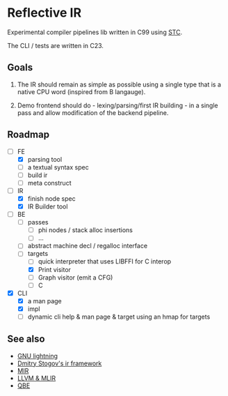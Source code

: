 # Reflective IR

Experimental compiler pipelines lib written in C99 using [STC](https://github.com/stclib/STC). 

The CLI / tests are written in C23.

## Goals

1) The IR should remain as simple as possible using a single type that is a native CPU word (inspired from B langauge).

2) Demo frontend should do - lexing/parsing/first IR building - in a single pass and allow modification of the backend pipeline.

## Roadmap

- [ ] FE
    - [x] parsing tool
    - [ ] a textual syntax spec
    - [ ] build ir
    - [ ] meta construct

- [ ] IR
    - [x] finish node spec
    - [x] IR Builder tool

- [ ] BE
    - [ ] passes
        - [ ] phi nodes / stack alloc insertions
        - [ ] ...
    - [ ] abstract machine decl / regalloc interface
    - [ ] targets 
        - [ ] quick interpreter that uses LIBFFI for C interop
        - [x] Print visitor
        - [ ] Graph visitor (emit a CFG)
        - [ ] C

- [x] CLI
    - [x] a man page
    - [x] impl
    - [ ] dynamic cli help & man page & target using an hmap for targets

## See also

- [GNU lightning](https://www.gnu.org/software/lightning/)
- [Dmitry Stogov's ir framework](https://github.com/dstogov/ir.git) 
- [MIR](https://github.com/vnmakarov/mir.git)
- [LLVM & MLIR](https://mlir.llvm.org/) 
- [QBE](https://c9x.me/compile/)
